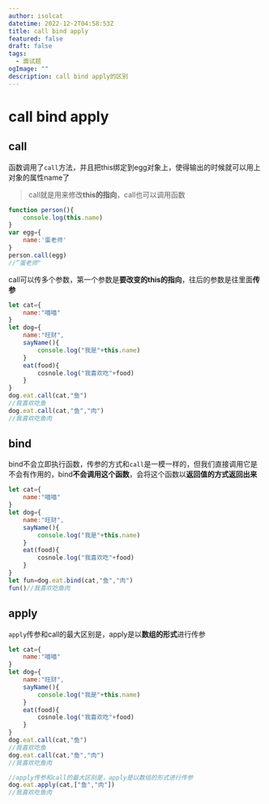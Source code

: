 ```yaml
---
author: isolcat
datetime: 2022-12-2T04:58:53Z
title: call bind apply
featured: false
draft: false
tags:
  - 面试题
ogImage: ""
description: call bind apply的区别
---
```



# call bind apply

## call

函数调用了`call`方法，并且把this绑定到egg对象上，使得输出的时候就可以用上对象的属性name了

> call就是用来修改**this的指向**，call也可以调用函数

```js
function person(){
	console.log(this.name)
}
var egg={
    name:'蛋老师'
}
person.call(egg)
//“蛋老师"
```

call可以传多个参数，第一个参数是**要改变的this的指向**，往后的参数是往里面**传参**

```js
let cat={
    name:"喵喵"
}
let dog={
    name:"旺财",
    sayName(){
        console.log("我是"+this.name)
    }
    eat(food){
        cosnole.log("我喜欢吃"+food)
    }
}
dog.eat.call(cat,"鱼")
//我喜欢吃鱼
dog.eat.call(cat,"鱼","肉")
//我喜欢吃鱼肉
```



## bind

bind不会立即执行函数，传参的方式和`call`是一模一样的，但我们直接调用它是不会有作用的，bind**不会调用这个函数**，会将这个函数以**返回值的方式返回出来**

```js
let cat={
    name:"喵喵"
}
let dog={
    name:"旺财",
    sayName(){
        console.log("我是"+this.name)
    }
    eat(food){
        cosnole.log("我喜欢吃"+food)
    }
}
let fun=dog.eat.bind(cat,"鱼","肉")
fun()//我喜欢吃鱼肉
```

## apply

`apply`传参和call的最大区别是，apply是以**数组的形式**进行传参

```js
let cat={
    name:"喵喵"
}
let dog={
    name:"旺财",
    sayName(){
        console.log("我是"+this.name)
    }
    eat(food){
        cosnole.log("我喜欢吃"+food)
    }
}
dog.eat.call(cat,"鱼")
//我喜欢吃鱼
dog.eat.call(cat,"鱼","肉")
//我喜欢吃鱼肉

//apply传参和call的最大区别是，apply是以数组的形式进行传参
dog.eat.apply(cat,["鱼","肉"])
//我喜欢吃鱼肉
```

